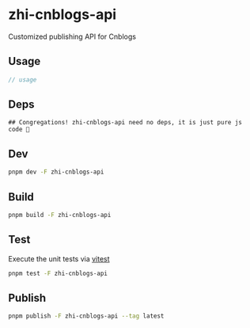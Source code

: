 # zhi-cnblogs-api

Customized publishing API for Cnblogs

## Usage

```js
// usage
```

## Deps

```
## Congregations! zhi-cnblogs-api need no deps, it is just pure js code 🎉
```

## Dev

```bash
pnpm dev -F zhi-cnblogs-api
```

## Build

```bash
pnpm build -F zhi-cnblogs-api
```

## Test

Execute the unit tests via [vitest](https://vitest.dev)

```bash
pnpm test -F zhi-cnblogs-api
```

## Publish

```bash
pnpm publish -F zhi-cnblogs-api --tag latest
```